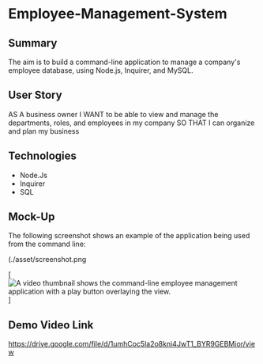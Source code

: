 
  # Employee-Management-System

## Summary

The aim is to build a command-line application to manage a company's employee database, using Node.js, Inquirer, and MySQL.


## User Story


AS A business owner
I WANT to be able to view and manage the departments, roles, and employees in my company
SO THAT I can organize and plan my business

## Technologies
* Node.Js
* Inquirer
* SQL

## Mock-Up

The following screenshot shows an example of the application being used from the command line:

(./asset/screenshot.png

[![A video thumbnail shows the command-line employee management application with a play button overlaying the view.](./Assets/12-sql-homework-video-thumbnail.png)]

## Demo Video Link
https://drive.google.com/file/d/1umhCoc5la2o8kni4JwT1_BYR9GEBMior/view

